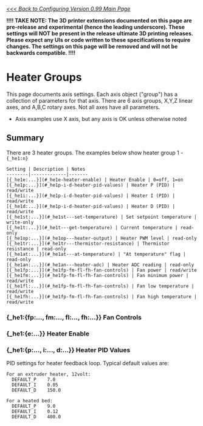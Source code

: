 _[<<< Back to Configuring Version 0.99 Main Page](Configuring-Version-0.99)_

**!!!! TAKE NOTE: The 3D printer extensions documented on this page are pre-release and experimental (hence the leading underscore). These settings will NOT be present in the release ultimate 3D printing releases. Please expect any UIs or code written to these specifications to require changes. The settings on this page will be removed and will not be backwards compatible. !!!!**

# Heater Groups

This page documents axis settings. Each axis object ("group") has a collection of parameters for that axis. There are 6 axis groups, X,Y,Z linear axes, and A,B,C rotary axes. Not all axes have all parameters.

- Axis examples use X axis, but any axis is OK unless otherwise noted

## Summary
There are 3 heater groups. The examples below show heater group 1 - `{_he1:n}`

	Setting | Description | Notes
	--------|-------------|-------
	[{_he1e:...}](#_he1e-heater-enable) | Heater Enable | 0=off, 1=on 
	[{_he1p:...}](#_he1p-i-d-heater-pid-values) | Heater P (PID) | read/write 
	[{_he1i:...}](#_he1p-i-d-heater-pid-values) | Heater I (PID) | read/write 
	[{_he1d:...}](#_he1p-i-d-heater-pid-values) | Heater D (PID) | read/write 
	[{_he1st:...}](#_he1st---set-temperature) | Set setpoint temperature | write-only
	[{_he1t:...}](#_he1t---get-temperature) | Current temperature | read-only
	[{_he1op:...}](#_he1op---heater-output) | Heater PWM level | read-only
	[{_he1tr:...}](#_he1tr---thermistor-resistance) | Thermistor resistance | read-only
	[{_he1at:...}](#_he1at---at-temperature) | "At temperature" flag | read-only 
	[{_he1an:...}](#_he1an---heater-adc) | Heater ADC reading | read-only
	[{_he1fp:...}](#_he1fp-fm-fl-fh-fan-controls) | Fan power | read/write
	[{_he1fm:...}](#_he1fp-fm-fl-fh-fan-controls) | Fan minimum power | read/write
	[{_he1fl:...}](#_he1fp-fm-fl-fh-fan-controls) | Fan low temperature | read/write
	[{_he1fh:...}](#_he1fp-fm-fl-fh-fan-controls) | Fan high temperature | read/write

### {_he1:{fp:..., fm:..., fl:..., fh:...}} Fan Controls

### {_he1:{e:...}} Heater Enable

### {_he1:{p:..., i:..., d:...}} Heater PID Values

PID settings for heater feedback loop. Typical default values are:
```
For an extruder heater, 12volt:
  DEFAULT_P    7.0
  DEFAULT_I    0.05
  DEFAULT_D    150.0

For a heated bed:
  DEFAULT_P    9.0
  DEFAULT_I    0.12
  DEFAULT_D    400.0
```
